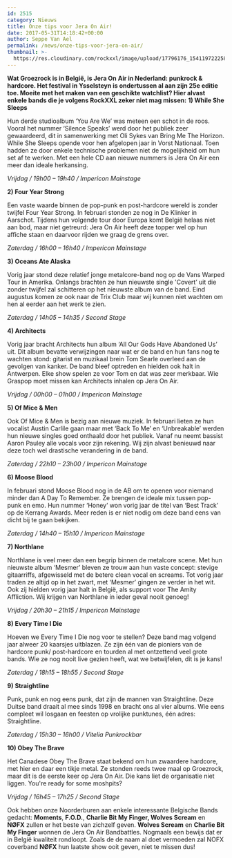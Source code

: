 ```yaml
---
id: 2515
category: Nieuws
title: Onze tips voor Jera On Air!
date: 2017-05-31T14:18:42+00:00
author: Seppe Van Ael
permalink: /news/onze-tips-voor-jera-on-air/
thumbnail: >-
  https://res.cloudinary.com/rockxxl/image/upload/17796176_1541197222589502_7617440270522174901_n.png
---
```

**Wat Groezrock is in België, is Jera On Air in Nederland: punkrock & hardcore. Het festival in Ysselsteyn is ondertussen al aan zijn 25e editie toe. Moeite met het maken van een geschikte watchlist? Hier alvast enkele bands die je volgens RockXXL zeker niet mag missen:**
**1) While She Sleeps** 

Hun derde studioalbum ‘You Are We’ was meteen een schot in de roos. Vooral het nummer ‘Silence Speaks’ werd door het publiek zeer gewaardeerd, dit in samenwerking met Oli Sykes van Bring Me The Horizon. While She Sleeps opende voor hen afgelopen jaar in Vorst Nationaal. Toen hadden ze door enkele technische problemen niet de mogelijkheid om hun set af te werken. Met een hele CD aan nieuwe nummers is Jera On Air een meer dan ideale herkansing.

_Vrijdag / 19h00 – 19h40 / Impericon Mainstage_



**2) Four Year Strong** 

Een vaste waarde binnen de pop-punk en post-hardcore wereld is zonder twijfel Four Year Strong. In februari stonden ze nog in De Klinker in Aarschot. Tijdens hun volgende tour door Europa komt België helaas niet aan bod, maar niet getreurd: Jera On Air heeft deze topper wel op hun affiche staan en daarvoor rijden we graag de grens over.

_Zaterdag / 16h00 – 16h40 / Impericon Mainstage_



**3) Oceans Ate Alaska** 

Vorig jaar stond deze relatief jonge metalcore-band nog op de Vans Warped Tour in Amerika. Onlangs brachten ze hun nieuwste single 'Covert’ uit die zonder twijfel zal schitteren op het nieuwste album van de band. Eind augustus komen ze ook naar de Trix Club maar wij kunnen niet wachten om hen al eerder aan het werk te zien.

_Zaterdag / 14h05 – 14h35 / Second Stage_



**4) Architects** 

Vorig jaar bracht Architects hun album ‘All Our Gods Have Abandoned Us’ uit. Dit album bevatte verwijzingen naar wat er de band en hun fans nog te wachten stond: gitarist en muzikaal brein Tom Searle overleed aan de gevolgen van kanker. De band bleef optreden en hielden ook halt in Antwerpen. Elke show spelen ze voor Tom en dat was zeer merkbaar. Wie Graspop moet missen kan Architects inhalen op Jera On Air.

_Vrijdag / 00h00 – 01h00 / Impericon Mainstage_



**5) Of Mice & Men**

Ook Of Mice & Men is bezig aan nieuwe muziek. In februari lieten ze hun vocalist Austin Carlile gaan maar met ‘Back To Me’ en ‘Unbreakable’ werden hun nieuwe singles goed onthaald door het publiek. Vanaf nu neemt bassist Aaron Pauley alle vocals voor zijn rekening. Wij zijn alvast benieuwd naar deze toch wel drastische verandering in de band.

_Zaterdag / 22h10 – 23h00 / Impericon Mainstage_



**6) Moose Blood** 

In februari stond Moose Blood nog in de AB om te openen voor niemand minder dan A Day To Remember. Ze brengen de ideale mix tussen pop-punk en emo. Hun nummer ‘Honey’ won vorig jaar de titel van ‘Best Track’ op de Kerrang Awards. Meer reden is er niet nodig om deze band eens van dicht bij te gaan bekijken.

_Zaterdag / 14h40 – 15h10 / Impericon Mainstage_



**7) Northlane** 

Northlane is veel meer dan een begrip binnen de metalcore scene. Met hun nieuwste album ‘Mesmer’ bleven ze trouw aan hun vaste concept: stevige gitaarriffs, afgewisseld met de betere clean vocal en screams. Tot vorig jaar traden ze altijd op in het zwart, met ‘Mesmer’ gingen ze verder in het wit. Ook zij hielden vorig jaar halt in België, als support voor The Amity Affliction. Wij krijgen van Northlane in ieder geval nooit genoeg!

_Vrijdag / 20h30 – 21h15 / Impericon Mainstage_



**8) Every Time I Die** 

Hoeven we Every Time I Die nog voor te stellen? Deze band mag volgend jaar alweer 20 kaarsjes uitblazen. Ze zijn één van de pioniers van de hardcore punk/ post-hardcore en tourden al met ontzettend veel grote bands. Wie ze nog nooit live gezien heeft, wat we betwijfelen, dit is je kans!

_Zaterdag / 18h15 – 18h55 / Second Stage_



**9) Straightline** 

Punk, punk en nog eens punk, dat zijn de mannen van Straightline. Deze Duitse band draait al mee sinds 1998 en bracht ons al vier albums. Wie eens compleet wil losgaan en feesten op vrolijke punktunes, één adres: Straightline.

_Zaterdag / 15h30 – 16h00 / Vitelia Punkrockbar_



**10) Obey The Brave** 

Het Canadese Obey The Brave staat bekend om hun zwaardere hardcore, met hier en daar een tikje metal. Ze stonden reeds twee maal op Groezrock, maar dit is de eerste keer op Jera On Air. Die kans liet de organisatie niet liggen. You're ready for some moshpits?

_Vrijdag / 16h45 – 17h25 / Second Stage_



Ook hebben onze Noorderburen aan enkele interessante Belgische Bands gedacht: **Moments**, **F.O.D.**, **Charlie Bit My Finger, Wolves Scream** en **NØFX** zullen er het beste van zichzelf geven. **Wolves Scream** en **Charlie Bit My Finger** wonnen de Jera On Air Bandbattles. Nogmaals een bewijs dat er in België kwaliteit rondloopt. Zoals de de naam al doet vermoeden zal NOFX coverband **NØFX** hun laatste show ooit geven, niet te missen dus!
